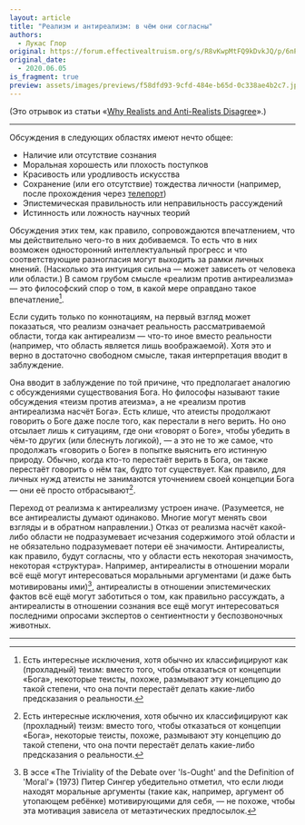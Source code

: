 ```yaml
---
layout: article
title: "Реализм и антиреализм: в чём они согласны"
authors:
  - Лукас Глор
original: https://forum.effectivealtruism.org/s/R8vKwpMtFQ9kDvkJQ/p/6nPnqXCaYsmXCtjTk#Points_of_agreement
original_date:
  - 2020.06.05
is_fragment: true
preview: assets/images/previews/f58dfd93-9cfd-484e-b65d-0c338ae4b2c7.jpg
---
```

(Это отрывок из статьи «[Why Realists and Anti-Realists Disagree](https://forum.effectivealtruism.org/s/R8vKwpMtFQ9kDvkJQ/p/6nPnqXCaYsmXCtjTk)».)

---

Обсуждения в следующих областях имеют нечто общее:

- Наличие или отсутствие сознания
- Моральная хорошесть или плохость поступков
- Красивость или уродливость искусства
- Сохранение (или его отсутствие) тождества личности (например, после прохождения через [телепорт](https://ru.wikipedia.org/wiki/%D0%9F%D0%B0%D1%80%D0%B0%D0%B4%D0%BE%D0%BA%D1%81_%D1%82%D0%B5%D0%BB%D0%B5%D0%BF%D0%BE%D1%80%D1%82%D0%B0%D1%86%D0%B8%D0%B8))
- Эпистемическая правильность или неправильность рассуждений
- Истинность или ложность научных теорий

Обсуждения этих тем, как правило, сопровождаются впечатлением, что мы действительно чего-то в них добиваемся. То есть что в них возможен односторонний интеллектуальный прогресс и что соответствующие разногласия могут выходить за рамки личных мнений. (Насколько эта интуиция сильна — может зависеть от человека или области.) В самом грубом смысле «реализм против антиреализма» — это философский спор о том, в какой мере оправдано такое впечатление[^2].

Если судить только по коннотациям, на первый взгляд может показаться, что реализм означает реальность рассматриваемой области, тогда как антиреализм — что-то иное вместо реальности (например, что область является лишь воображаемой). Хотя это и верно в достаточно свободном смысле, такая интерпретация вводит в заблуждение.

Она вводит в заблуждение по той причине, что предполагает аналогию с обсуждениями существования Бога. Но философы называют такие обсуждения «теизм против атеизма», а не «реализм против антиреализма насчёт Бога». Есть клише, что атеисты продолжают говорить о Боге даже после того, как перестали в него верить. Но оно отсылает лишь к ситуациям, где они «говорят о Боге», чтобы убедить в чём-то других (или блеснуть логикой), — а это не то же самое, что продолжать «говорить о Боге» в попытке выяснить его истинную природу. Обычно, когда кто-то перестаёт верить в Бога, он также перестаёт говорить о нём так, будто тот существует. Как правило, для личных нужд атеисты не занимаются уточнением своей концепции Бога — они её просто отбрасывают[^2].

Переход от реализма к антиреализму устроен иначе. (Разумеется, не все антиреалисты думают одинаково. Многие могут менять свои взгляды и в обратном направлении.) Отказ от реализма насчёт какой-либо области не подразумевает исчезания содержимого этой области и не обязательно подразумевает потери её значимости. Антиреалисты, как правило, будут согласны, что у области есть некоторая значимость, некоторая «структура». Например, антиреалисты в отношении морали всё ещё могут интересоваться моральными аргументами (и даже быть мотивированы ими)[^3], антиреалисты в отношении эпистемических фактов всё ещё могут заботиться о том, как правильно рассуждать, а антиреалисты в отношении сознания все ещё могут интересоваться последними опросами экспертов о сентиентности у беспозвоночных животных.

---

[^1]: Замечу, что я объединил вышеуказанные области в одну группу лишь потому, что реализм на их счёт чувствуется по крайней мере внешне привлекательным. Как я буду утверждать в последующих разделах, различия в правдоподобности разных видов реализма огромны.

[^2]: Есть интересные исключения, хотя обычно их классифицируют как (прохладный) теизм: вместо того, чтобы отказаться от концепции «Бога», некоторые теисты, похоже, размывают эту концепцию до такой степени, что она почти перестаёт делать какие-либо предсказания о реальности.

[^3]: В эссе «The Triviality of the Debate over 'Is-Ought' and the Definition of 'Moral'» (1973) Питер Сингер убедительно отметил, что если люди находят моральные аргументы (такие как, например, аргумент об утопающем ребёнке) мотивирующими для себя, — не похоже, чтобы эта мотивация зависела от метаэтических предпосылок.

